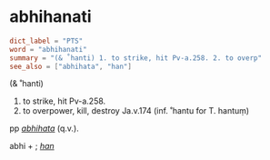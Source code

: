 # abhihanati

``` toml
dict_label = "PTS"
word = "abhihanati"
summary = "(& ˚hanti) 1. to strike, hit Pv-a.258. 2. to overp"
see_also = ["abhihata", "han"]
```

(& ˚hanti)

1. to strike, hit Pv\-a.258.
2. to overpower, kill, destroy Ja.v.174 (inf. ˚hantu for T. hantuṃ)

pp *[abhihata](abhihata.md)* (q.v.).

abhi \+ ; *[han](han.md)*

